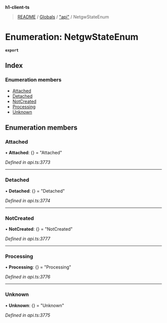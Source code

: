 **h1-client-ts**

> [README](../README.md) / [Globals](../globals.md) / ["api"](../modules/_api_.md) / NetgwStateEnum

# Enumeration: NetgwStateEnum

**`export`** 

## Index

### Enumeration members

* [Attached](_api_.netgwstateenum.md#attached)
* [Detached](_api_.netgwstateenum.md#detached)
* [NotCreated](_api_.netgwstateenum.md#notcreated)
* [Processing](_api_.netgwstateenum.md#processing)
* [Unknown](_api_.netgwstateenum.md#unknown)

## Enumeration members

### Attached

•  **Attached**: {} = "Attached"

*Defined in api.ts:3773*

___

### Detached

•  **Detached**: {} = "Detached"

*Defined in api.ts:3774*

___

### NotCreated

•  **NotCreated**: {} = "NotCreated"

*Defined in api.ts:3777*

___

### Processing

•  **Processing**: {} = "Processing"

*Defined in api.ts:3776*

___

### Unknown

•  **Unknown**: {} = "Unknown"

*Defined in api.ts:3775*
